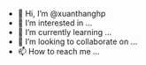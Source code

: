 - 👋 Hi, I’m @xuanthanghp
- 👀 I’m interested in ...
- 🌱 I’m currently learning ...
- 💞️ I’m looking to collaborate on ...
- 📫 How to reach me ...

<!---
xuanthanghp/xuanthanghp is a ✨ special ✨ repository because its `README.md` (this file) appears on your GitHub profile.
You can click the Preview link to take a look at your changes.
--->
